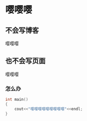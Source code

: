 # 嘤嘤嘤

## 不会写博客

嘤嘤嘤

## 也不会写页面

嘤嘤嘤
### 怎么办

```c++
int main()
{
    cout<<"嘤嘤嘤嘤嘤嘤嘤嘤嘤"<<endl;
}
```
